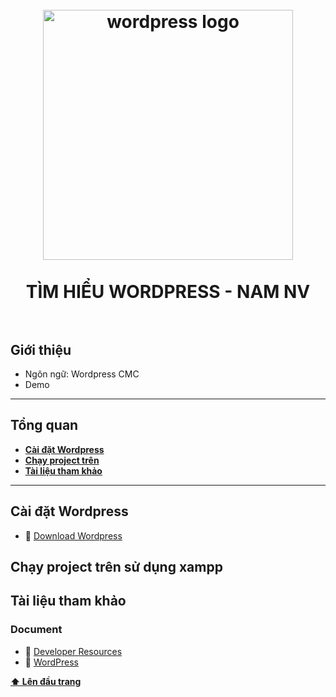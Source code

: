 <h1 align="center">
<br>
  <img src="https://key.com.vn/upload/article/contents/16-loi-thuong-gap-khi-quan-tri-wordpress-1.jpg" alt="wordpress logo" width=400">
  <br>
    <br>
  TÌM HIỂU WORDPRESS - NAM NV
  <br><br>
</h1>

## Giới thiệu

- Ngôn ngữ: Wordpress CMC
- Demo

---

## Tổng quan

* **[Cài đặt Wordpress](#1-cài-đặt-wordpress)**
* **[Chạy project trên](#2-chạy-project-trên)**
* **[Tài liệu tham khảo](#3-tài-liệu-tham-khảo)**
---

## Cài đặt Wordpress

 * 📌 [Download Wordpress](https://vi.wordpress.org/download/)

## Chạy project trên sử dụng xampp

## Tài liệu tham khảo

### Document

 * 📜 [Developer Resources](https://developer.wordpress.org/)
 * 📜 [WordPress ](https://vi.wordpress.org/)

**[⬆ Lên đầu trang](#tổng-quan)**